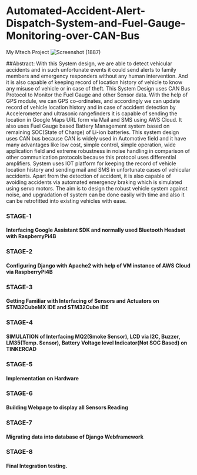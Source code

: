# Automated-Accident-Alert-Dispatch-System-and-Fuel-Gauge-Monitoring-over-CAN-Bus
My Mtech Project
![Screenshot (1887)](https://user-images.githubusercontent.com/88953654/138480435-c8065b46-acd9-4a9c-8994-9b67e7201957.png)

##Abstract:
With this System design, we are able to detect vehicular accidents and in such unfortunate events it could send alerts to family members and emergency responders without any human intervention. And it is also capable of keeping record of location history of vehicle to know any misuse of vehicle or in case of theft. This System Design uses CAN Bus Protocol to Monitor the Fuel Gauge and other Sensor data.
With the help of GPS module, we can GPS co-ordinates, and accordingly we can update record of vehicle location history and in case of accident detection by Accelerometer and ultrasonic rangefinders it is capable of sending the location in Google Maps URL form via Mail and SMS using AWS Cloud.
It also uses Fuel Gauge based Battery Management system based on remaining SOC(State of Charge) of Li-ion batteries.
This system design uses CAN bus because CAN is widely used in Automotive field and it have many advantages like low cost, simple control, simple operation, wide application field and extreme robustness in noise handling in comparison of other communication protocols because this protocol uses differential amplifiers.
System uses IOT platform for keeping the record of vehicle location history and sending mail and SMS in unfortunate cases of vehicular accidents.
Apart from the detection of accident, it is also capable of avoiding accidents via automated emergency braking which is simulated using servo motors.
The aim is to design the robust vehicle system against noise, and upgradation of system can be done easily with time and also it can be retrofitted into existing vehicles with ease. 

### STAGE-1

#### Interfacing Google Assistant SDK and normally used Bluetooth Headset with RaspberryPi4B

### STAGE-2

#### Configuring Django with Apache2 with help of VM instance of AWS Cloud via RaspberryPi4B

### STAGE-3

#### Getting Familiar with Interfacing of Sensors and Actuators on STM32CubeMX IDE and STM32Cube IDE

### STAGE-4

#### SIMULATION of Interfacing MQ2(Smoke Sensor), LCD via I2C, Buzzer, LM35(Temp. Sensor), Battery Voltage level Indicator(Not SOC Based) on TINKERCAD

### STAGE-5

#### Implementation on Hardware

### STAGE-6

#### Building Webpage to display all Sensors Reading

### STAGE-7

#### Migrating data into database of Django Webframework

### STAGE-8

#### Final Integration testing. 
